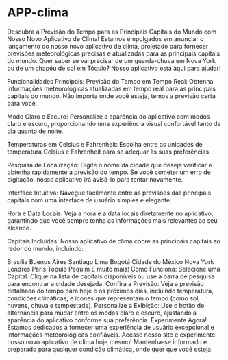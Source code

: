 # APP-clima
Descubra a Previsão do Tempo para as Principais Capitais do Mundo com Nosso Novo Aplicativo de Clima!
Estamos empolgados em anunciar o lançamento do nosso novo aplicativo de clima, projetado para fornecer previsões meteorológicas precisas e atualizadas para as principais capitais do mundo. Quer saber se vai precisar de um guarda-chuva em Nova York ou de um chapéu de sol em Tóquio? Nosso aplicativo está aqui para ajudar!

Funcionalidades Principais:
Previsão do Tempo em Tempo Real: Obtenha informações meteorológicas atualizadas em tempo real para as principais capitais do mundo. Não importa onde você esteja, temos a previsão certa para você.

Modo Claro e Escuro: Personalize a aparência do aplicativo com modos claro e escuro, proporcionando uma experiência visual confortável tanto de dia quanto de noite.

Temperaturas em Celsius e Fahrenheit: Escolha entre as unidades de temperatura Celsius e Fahrenheit para se adequar às suas preferências.

Pesquisa de Localização: Digite o nome da cidade que deseja verificar e obtenha rapidamente a previsão do tempo. Se você cometer um erro de digitação, nosso aplicativo irá avisá-lo para tentar novamente.

Interface Intuitiva: Navegue facilmente entre as previsões das principais capitais com uma interface de usuário simples e elegante.

Hora e Data Locais: Veja a hora e a data locais diretamente no aplicativo, garantindo que você sempre tenha as informações mais relevantes ao seu alcance.

Capitais Incluídas:
Nosso aplicativo de clima cobre as principais capitais ao redor do mundo, incluindo:

Brasília
Buenos Aires
Santiago
Lima
Bogotá
Cidade do México
Nova York
Londres
Paris
Tóquio
Pequim
E muito mais!
Como Funciona:
Selecione uma Capital: Clique na lista de capitais disponíveis ou use a barra de pesquisa para encontrar a cidade desejada.
Confira a Previsão: Veja a previsão detalhada do tempo para hoje e os próximos dias, incluindo temperatura, condições climáticas, e ícones que representam o tempo (como sol, nuvens, chuva e tempestade).
Personalize a Exibição: Use o botão de alternância para mudar entre os modos claro e escuro, ajustando a aparência do aplicativo conforme sua preferência.
Experimente Agora!
Estamos dedicados a fornecer uma experiência de usuário excepcional e informações meteorológicas confiáveis. Acesse nosso site e experimente nosso novo aplicativo de clima hoje mesmo! Mantenha-se informado e preparado para qualquer condição climática, onde quer que você esteja.

